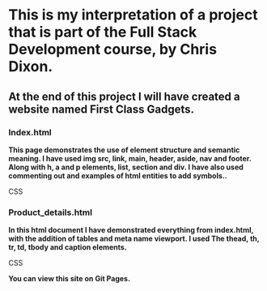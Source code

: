 This is my interpretation of a project that is part of the Full Stack Development course, by Chris Dixon. 
====================================================
At the end of this project I will have created a website named First Class Gadgets.
----------------------------------------------------

### **Index.html** <br> 

**This page demonstrates the use of element structure and semantic meaning. I have used img src, link, main, header, aside, nav and footer. Along with h, a and p elements, list, section and div. I have also used commenting out and examples of html entities to add symbols..**

CSS

### **Product_details.html** <br> 
**In this html document I have demonstrated everything from index.html, with the addition of tables and meta name viewport. I used The thead, th, tr, td, tbody and caption elements.**

CSS

**You can view this site on Git Pages.**
